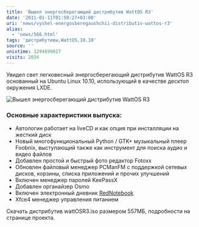 ```yaml
---
title: 'Вышел энергосберегающий дистрибутив WattOS R3'
date: '2011-01-11T01:50:27+03:00'
uri: 'news/vyshel-energosberegaushchii-distributiv-wattos-r3'
alias: 
  - 'news/566.html'
tags: 'дистрибутивы,WattOS,10.10'
source: ''
unixtime: 1294699827
visits: 2034
---
```

Увидел свет легковесный энергосберегающий дистрибутив WattOS R3 основанный на Ubuntu Linux 10.10, использующий в качестве десктоп окружения LXDE.

![Вышел энергосберегающий дистрибутив WattOS R3](img/2011/01/11/01-00/wattos-small.jpg)

### Основные характеристики выпуска:

*   Автологин работает на liveCD и как опция при инсталляции на жесткий диск
*   Новый многофункциональный Python / GTK+ музыкальный плеер Foobnix, выступающий также как инструмент для поиска аудио и видео файлов
*   Добавлен простой и быстрый фото редактор Fotoxx
*   Обновлен файловый менеджер PCManFM с поддержкой сетевых дисков, корзины, списка приложений и прочих улучшений
*   Включен менеджер паролей KeePassX
*   Добавлен органайзер Osmo
*   Включен электронный дневник [RedNotebook](http://rednotebook.sourceforge.net/)
*   Xfce4 менеджер управления питанием

Скачать дистрибутив wattOSR3.iso размером 557МБ, подробности на странице проекта.
